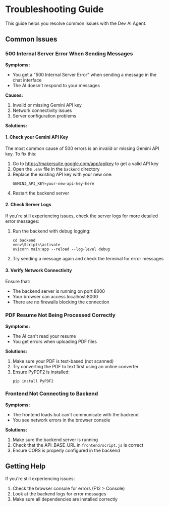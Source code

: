 # Troubleshooting Guide
This guide helps you resolve common issues with the Dev AI Agent.

## Common Issues

### 500 Internal Server Error When Sending Messages

**Symptoms:**
- You get a "500 Internal Server Error" when sending a message in the chat interface
- The AI doesn't respond to your messages

**Causes:**
1. Invalid or missing Gemini API key
2. Network connectivity issues
3. Server configuration problems

**Solutions:**

#### 1. Check your Gemini API Key

The most common cause of 500 errors is an invalid or missing Gemini API key. To fix this:

1. Go to https://makersuite.google.com/app/apikey to get a valid API key
2. Open the `.env` file in the `backend` directory
3. Replace the existing API key with your new one:
   ```
   GEMINI_API_KEY=your-new-api-key-here
   ```
4. Restart the backend server

#### 2. Check Server Logs

If you're still experiencing issues, check the server logs for more detailed error messages:

1. Run the backend with debug logging:
   ```
   cd backend
   venv\Scripts\activate
   uvicorn main:app --reload --log-level debug
   ```
2. Try sending a message again and check the terminal for error messages

#### 3. Verify Network Connectivity

Ensure that:
- The backend server is running on port 8000
- Your browser can access localhost:8000
- There are no firewalls blocking the connection

### PDF Resume Not Being Processed Correctly

**Symptoms:**
- The AI can't read your resume
- You get errors when uploading PDF files

**Solutions:**

1. Make sure your PDF is text-based (not scanned)
2. Try converting the PDF to text first using an online converter
3. Ensure PyPDF2 is installed:
   ```
   pip install PyPDF2
   ```

### Frontend Not Connecting to Backend

**Symptoms:**
- The frontend loads but can't communicate with the backend
- You see network errors in the browser console

**Solutions:**

1. Make sure the backend server is running
2. Check that the API_BASE_URL in `frontend/script.js` is correct
3. Ensure CORS is properly configured in the backend

## Getting Help

If you're still experiencing issues:

1. Check the browser console for errors (F12 > Console)
2. Look at the backend logs for error messages
3. Make sure all dependencies are installed correctly
